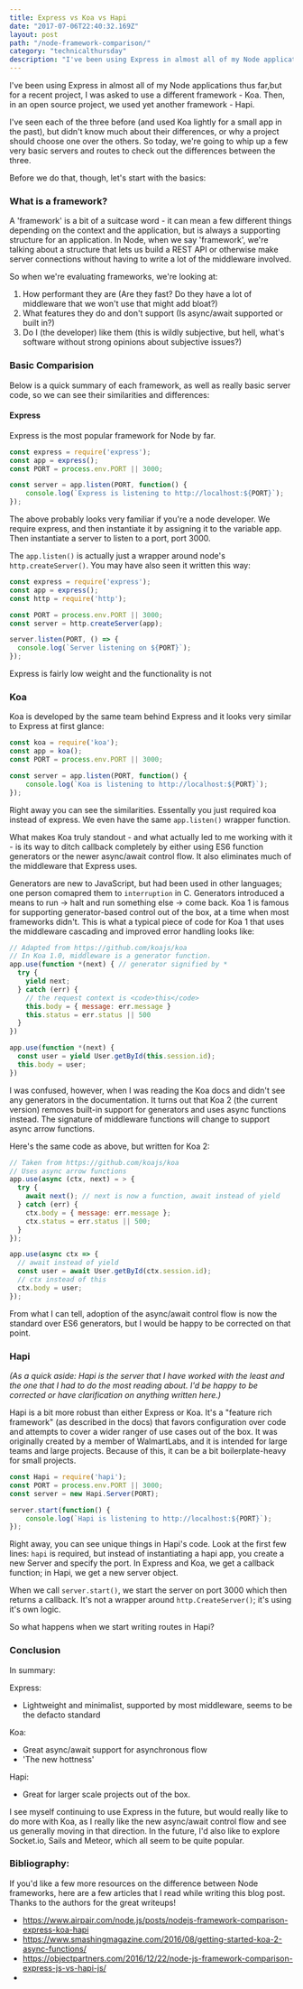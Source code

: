 ```yaml
---
title: Express vs Koa vs Hapi
date: "2017-07-06T22:40:32.169Z"
layout: post
path: "/node-framework-comparison/"
category: "technicalthursday"
description: "I've been using Express in almost all of my Node applications thus far,but for a recent project, I was asked to use a different framework - Koa. Then, in an open source project, we used yet another framework - Hapi."
---
```


I've been using Express in almost all of my Node applications thus far,but for a recent project, I was asked to use a different framework - Koa. Then, in an open source project, we used yet another framework - Hapi.

I've seen each of the three before (and used Koa lightly for a small app in the past), but didn't know much about their differences, or why a project should choose one over the others. So today, we're going to whip up a few very basic servers and routes to check out the differences between the three.

Before we do that, though, let's start with the basics:

### What is a framework?
A 'framework' is a bit of a suitcase word - it can mean a few different things depending on the context and the application, but is always a supporting structure for an application. In Node, when we say 'framework', we're talking about a structure that lets us build a REST API or otherwise make server connections without having to write a lot of the middleware involved.

So when we're evaluating frameworks, we're looking at:

1. How performant they are (Are they fast? Do they have a lot of middleware that we won't use that might add bloat?)
2. What features they do and don't support (Is async/await supported or built in?)
3. Do I (the developer) like them (this is wildly subjective, but hell, what's software without strong opinions about subjective issues?)

### Basic Comparision
Below is a quick summary of each framework, as well as really basic server code, so we can see their similarities and differences:

#### Express
Express is the most popular framework for Node by far.

```js
const express = require('express');
const app = express();
const PORT = process.env.PORT || 3000;

const server = app.listen(PORT, function() {
    console.log(`Express is listening to http://localhost:${PORT}`);
});
```

The above probably looks very familiar if you're a node developer. We require express, and then instantiate it by assigning it to the variable app. Then instantiate a server to listen to a port, port 3000. 

The `app.listen()` is actually just a wrapper around node's `http.createServer()`. You may have also seen it written this way:

```js
const express = require('express');
const app = express();
const http = require('http');

const PORT = process.env.PORT || 3000;
const server = http.createServer(app);

server.listen(PORT, () => {
  console.log(`Server listening on ${PORT}`);
});
```
Express is fairly low weight and the functionality is not

### Koa

Koa is developed by the same team behind Express and it looks very similar to Express at first glance:

```js
const koa = require('koa');
const app = koa();
const PORT = process.env.PORT || 3000;

const server = app.listen(PORT, function() {
    console.log(`Koa is listening to http://localhost:${PORT}`);
});
```

Right away you can see the similarities. Essentally you just required koa instead of express. We even have the same `app.listen()` wrapper function.

What makes Koa truly standout - and what actually led to me working with it - is its way to ditch callback completely by either using ES6 function generators or the newer async/await control flow. It also eliminates much of the middleware that Express uses.

Generators are new to JavaScript, but had been used in other languages; one person comapred them to `interruption` in C. Generators introduced a means to run -> halt and run something else -> come back. Koa 1 is famous for supporting generator-based control out of the box, at a time when most frameworks didn't. This is what a typical piece of code for Koa 1 that uses the middleware cascading and improved error handling looks like:

```js
// Adapted from https://github.com/koajs/koa
// In Koa 1.0, middleware is a generator function.
app.use(function *(next) { // generator signified by *
  try {
    yield next;
  } catch (err) {
    // the request context is <code>this</code>
    this.body = { message: err.message }
    this.status = err.status || 500
  }
})

app.use(function *(next) {
  const user = yield User.getById(this.session.id);
  this.body = user;
})
```

I was confused, however, when I was reading the Koa docs and didn't see any generators in the documentation. It turns out that Koa 2 (the current version) removes built-in support for generators and uses async functions instead. The signature of middleware functions will change to support async arrow functions. 

Here's the same code as above, but written for Koa 2:

```js
// Taken from https://github.com/koajs/koa
// Uses async arrow functions
app.use(async (ctx, next) = > {
  try {
    await next(); // next is now a function, await instead of yield
  } catch (err) {
    ctx.body = { message: err.message };
    ctx.status = err.status || 500;
  }
});

app.use(async ctx => {
  // await instead of yield
  const user = await User.getById(ctx.session.id);
  // ctx instead of this
  ctx.body = user;
});
```

From what I can tell, adoption of the async/await control flow is now the standard over ES6 generators, but I would be happy to be corrected on that point.


### Hapi

*(As a quick aside: Hapi is the server that I have worked with the least and the one that I had to do the most reading about. I'd be happy to be corrected or have clarification on anything written here.)*

Hapi is a bit more robust than either Express or Koa. It's a "feature rich framework" (as described in the docs) that favors configuration over code and attempts to cover a wider ranger of use cases out of the box. It was originally created by a member of WalmartLabs, and it is intended for large teams and large projects. Because of this, it can be a bit boilerplate-heavy for small projects.

```js
const Hapi = require('hapi');
const PORT = process.env.PORT || 3000;
const server = new Hapi.Server(PORT);

server.start(function() {
    console.log(`Hapi is listening to http://localhost:${PORT}`);
});
```

Right away, you can see unique things in Hapi's code. Look at the first few lines: `hapi` is required, but instead of instantiating a hapi app, you create a new Server and specify the port. In Express and Koa, we get a callback function; in Hapi, we get a new server object. 

When we call `server.start()`, we start the server on port 3000 which then returns a callback. It's not a wrapper around `http.CreateServer()`; it's using it's own logic.

So what happens when we start writing routes in Hapi?


### Conclusion

In summary:

Express:
* Lightweight and minimalist, supported by most middleware, seems to be the defacto standard

Koa:
* Great async/await support for asynchronous flow
* 'The new hottness'

Hapi:
* Great for larger scale projects out of the box.

I see myself continuing to use Express in the future, but would really like to do more with Koa, as I really like the new async/await control flow and see us generally moving in that direction. In the future, I'd also like to explore Socket.io, Sails and Meteor, which all seem to be quite popular.


### Bibliography:

If you'd like a few more resources on the difference between Node frameworks, here are a few articles that I read while writing this blog post. Thanks to the authors for the great writeups!

* https://www.airpair.com/node.js/posts/nodejs-framework-comparison-express-koa-hapi
* https://www.smashingmagazine.com/2016/08/getting-started-koa-2-async-functions/
* https://objectpartners.com/2016/12/22/node-js-framework-comparison-express-js-vs-hapi-js/
* 